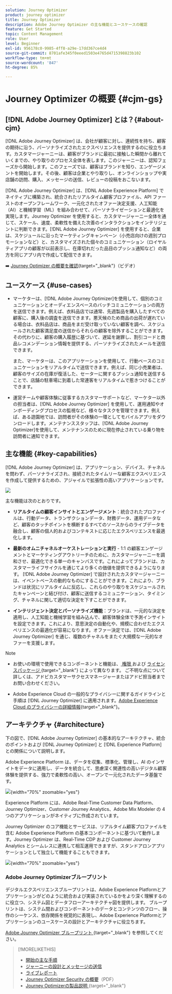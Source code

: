 ```yaml
---
solution: Journey Optimizer
product: journey optimizer
title: Journey Optimizer
description: Adobe Journey Optimizer の主な機能とユースケースの確認
feature: Get Started
topic: Content Management
role: User
level: Beginner
exl-id: 956178c0-9985-4ff8-a29e-17dd367ce4d4
source-git-commit: 8701afe345f0eeed1503e4765d4715398823b102
workflow-type: tm+mt
source-wordcount: '847'
ht-degree: 85%

---
```


# Journey Optimizer の概要 {#cjm-gs}

## [!DNL Adobe Journey Optimizer] とは？{#about-cjm}

[!DNL Adobe Journey Optimizer] は、会社が顧客に対し、連続性を持ち、顧客の期待に沿う、パーソナライズされたエクスペリエンスを提供するのに役立ちます。カスタマージャーニーは、顧客がブランドに最初に接触した瞬間から離れていくまでの、やり取りのプロセス全体を表します。このジャーニーは、認知フェーズから開始します。このフェーズでは、顧客はブランドを知り、エンゲージメントを開始します。その後、顧客は企業とやり取りし、オンラインショップや実店舗の訪問、購入、メッセージの送信、レビューの投稿をおこないます。

[!DNL Adobe Journey Optimizer] は、[!DNL Adobe Experience Platform] でネイティブに構築され、統合されたリアルタイム顧客プロファイル、API ファーストのオープンフレームワーク、一元化されたオファー決定支援、人工知能（AI）と機械学習（ML）を組み合わせて、パーソナライゼーションと最適化を実現します。Journey Optimizer を使用すると、カスタマージャーニー全体を通じて、スケール、速度、柔軟性を備えた次善のインタラクションをインテリジェントに判断できます。[!DNL Adobe Journey Optimizer] を使用すると、企業は、スケジュールに沿ったマーケティングキャンペーン（小売店向けの週別プロモーションなど）と、カスタマイズされた個々のコミュニケーション（ロイヤルティアプリの顧客が以前表示し、在庫切れだった品目のプッシュ通知など）の両方を同じアプリ内で作成して配信できます。

➡️ [Journey Optimizer の概要を確認](https://experienceleague.adobe.com/docs/journey-optimizer-learn/tutorials/introduction-to-journey-optimizer/introduction.html?lang=ja){target="_blank"}（ビデオ）


<!-- Use [!DNL Adobe Journey Optimizer] to build multi-step customer journeys that initiate a sequence of interactions, offers, and messages across channels in real time. This approach ensures customers are engaged at the optimal moments based on their actions and relevant business signals. Learn how to build journeys in [this section](../building-journeys/journey-gs.md).

You can also create audience-based campaigns to send messages.-->


## ユースケース {#use-cases}

* マーケターは、[!DNL Adobe Journey Optimizer]を使用して、個別のコミュニケーションとオーディエンスベースのバッチコミュニケーションの両方を送信できます。例えば、衣料品店では通常、先週製品を購入したすべての顧客に、購入後の調査を送信できます。悪天候のため商品の出荷が遅れている場合は、衣料品店は、商品をまだ受け取っていない顧客を調べ、スケジュールされた顧客満足度の送信からそれらの顧客を除外することができます。その代わりに、顧客の購入履歴に基づいて、遅延を謝罪し、割引コードと商品レコメンデーション情報を提供する、パーソナライズされたメールを送信できます。

  また、マーケターは、このアプリケーションを使用して、行動ベースのコミュニケーションをリアルタイムで送信できます。例えば、同じ小売業者は、顧客のサイズの在庫が復活した、セーターに関するプッシュ通知を送信することで、店舗の駐車場に到着した常連客をリアルタイムで惹きつけることができます。

* 運営チームや顧客体験に従事するカスタマーサポートなど、マーケター以外の担当者は、[!DNL Adobe Journey Optimizer] を使用して、運用通知やオンボーディングプロセスの監視など、様々なタスクを管理できます。例えば、ある遊園地では、訪問者がその体験の一環としてモバイルアプリをダウンロードします。メンテナンススタッフは、[!DNL Adobe Journey Optimizer]を使用して、メンテナンスのために現在停止されている乗り物を訪問者に通知できます。

## 主な機能 {#key-capabilities}

[!DNL Adobe Journey Optimizer] は、アプリケーション、デバイス、チャネルを問わず、パーソナライズされ、接続されたタイムリーな顧客エクスペリエンスを作成して提供するための、アジャイルで拡張性の高いアプリケーションです。

![](assets/ajo-capabilities.png)

主な機能は次のとおりです。

* **リアルタイムの顧客インサイトとエンゲージメント**：統合されたプロファイルは、行動データ、トランザクションデータ、財務データ、運用データなど、顧客のタッチポイントを横断するすべてのソースからのライブデータを融合し、顧客の個人的およびコンテキストに応じたエクスペリエンスを最適化します。

* **最新のオムニチャネルオーケストレーションと実行** - 1:1 の顧客エンゲージメントとマーケティングアウトリーチのために、カスタマージャーニーを調和させ、最適化できる単一のキャンバスです。これによってブランドは、カスタマーライフサイクルを通じてより多くの価値を提供できるようになります。 [!DNL Adobe Journey Optimizer] で設計されたカスタマージャーニーは、イベントベースの動的なものにすることができます。これにより、ブランドは状況にリアルタイムに反応し、これらのやり取りをスケジュールされたキャンペーンと結び付け、顧客に送信するコミュニケーション、タイミング、チャネルに関して適切な決定を下すことができます。

* **インテリジェント決定とパーソナライズ機能**：ブランドは、一元的な決定を適用し、人工知能と機械学習を組み込んで、顧客体験全体で予測インサイトを設定できます。これにより、意思決定の自動化や、規模に合わせたエクスペリエンスの最適化が容易になります。オファー決定では、[!DNL Adobe Journey Optimizer] を通じ、複数のチャネルをまたぐ大規模な一元的なオファーを支援します。


>[!NOTE]
>
>* お使いの環境で使用できるコンポーネントと機能は、[ 権限 ](../administration/permissions.md) および [ ライセンスパッケージ ](https://helpx.adobe.com/jp/legal/product-descriptions/adobe-journey-optimizer.html){target="_blank"} によって異なります。 ご不明な点について詳しくは、アドビカスタマーサクセスマネージャーまたはアドビ担当者までお問い合わせください。
>
>* Adobe Experience Cloud の一般的なプライバシーに関するガイドラインと手順は [!DNL Journey Optimizer] に適用されます。[Adobe Experience Cloud のプライバシーの詳細情報](https://www.adobe.com/jp/privacy/experience-cloud.html){target="_blank"}。


## アーキテクチャ {#architecture}

下の図で、[!DNL Adobe Journey Optimizer] の基本的なアーキテクチャ、統合のポイントおよび [!DNL Journey Optimizer] と [!DNL Experience Platform] との関係について説明します。

Adobe Experience Platform は、データを収集、標準化、管理し、AI のインサイトをデータに適用し、データを統合して、思慮深く関連性の高いデジタル顧客体験を提供する、強力で柔軟性の高い、オープンで一元化されたデータ基盤です。

![](assets/ajo-aep-architecture-diagram.png){width="70%" zoomable="yes"}

Experience Platform には、Adobe Real-Time Customer Data Platform、Journey Optimizer、Customer Journey Analytics、Adobe Mix Modeler の 4 つのアプリケーションがネイティブに作成されています。

Journey Optimizer のコア機能とサービスは、リアルタイム顧客プロファイルを含む Adobe Experience Platform の基本コンポーネントに基づいて動作します。Journey Optimizer は、Real-Time CDP および Customer Journey Analytics とシームレスに連携して相互運用できますが、スタンドアロンアプリケーションとして独立して機能することもできます。

![](assets/ajo-architecture-diagram.png){width="70%" zoomable="yes"}


### Adobe Journey Optimizerブループリント

デジタルエクスペリエンスブループリントは、Adobe Experience Platformとアプリケーションがどのように統合および実装されているかをより深く理解するのに役立つ、システム図とデータフローアーキテクチャ図を提供します。 ブループリントは、システム間およびコンポーネントのデータとコンテンツのフロー、操作のシーケンス、依存関係を視覚的に表現し、Adobe Experience Platformとアプリケーションのユースケースの設計とアーキテクチャに役立ちます。

[Adobe Journey Optimizer ブループリント ](https://experienceleague.adobe.com/en/docs/blueprints-learn/architecture/customer-journeys/journey-optimizer/journey-optimizer-overview){target="_blank"} を参照してください。


>[!MORELIKETHIS]
>
>* [開始の主な手順](quick-start.md)
>* [ジャーニーの設計とメッセージの送信](../building-journeys/journey-gs.md)
>* [ライブレポート](../reports/live-report.md)
>* [Journey Optimizer Security の概要](https://www.adobe.com/content/dam/cc/en/security/pdfs/AJO_SecurityOverview.pdf)（PDF）
>* [Journey Optimizerの製品説明 ](https://helpx.adobe.com/legal/product-descriptions/adobe-journey-optimizer.htm){target="_blank"}

